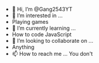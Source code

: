 - 👋 Hi, I’m @Gang2543YT
- 👀 I’m interested in ...
-   Playing games
- 🌱 I’m currently learning ...
-   How to code JavaScript
- 💞️ I’m looking to collaborate on ...
-   Anything
- 📫 How to reach me ...
You don't
